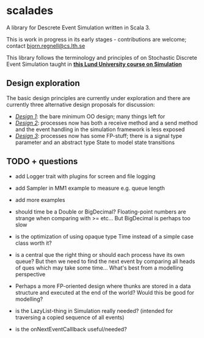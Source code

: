 # scalades
A library for Descrete Event Simulation written in Scala 3.

This is work in progress in its early stages - contributions are welcome; contact bjorn.regnell@cs.lth.se 

This library follows the terminology and principles of on Stochastic Discrete Event Simulation taught in [**this Lund University course on Simulation**](https://www.eit.lth.se/index.php?ciuid=1298&coursepage=9535)  

## Design exploration

The basic design principles are currently under exploration and there are currently three alternative design proposals for discussion:

* [*Design 1*](https://github.com/lunduniversity/scalades/tree/main/design1/src/main/scala/scalades): the bare minimum OO design; many things left for 
* [*Design 2*](https://github.com/lunduniversity/scalades/tree/main/design2/src/main/scala/scalades): processes now has both a receive method and a send method and the event handling in the simulation framework is less exposed
* [*Design 3*](https://github.com/lunduniversity/scalades/tree/main/design3/src/main/scala/scalades): processes now has some FP-stuff; there is a signal type parameter and an abstract type State to model state transitions


## TODO + questions

* add Logger trait with plugins for screen and file logging
* add Sampler in MM1 example to measure e.g. queue length
* add more examples

* should time be a Double or BigDecimal? Floating-point numbers are strange when comparing with >= etc... But BigDecimal is perhaps too slow
* is the optimization of using opaque type Time instead of a simple case class worth it?
* is a central que the right thing or should each process have its own queue? But then we need to find the next event by comparing all heads of ques which may take some time...  What's best from a modelling perspective
* Perhaps a more FP-oriented design where thunks are stored in a data structure and executed at the end of the world? Would this be good for modelling?
* is the LazyList-thing in Simulation really needed? (intended for traversing a copied sequence of all events)
* is the onNextEventCalllback useful/needed?

